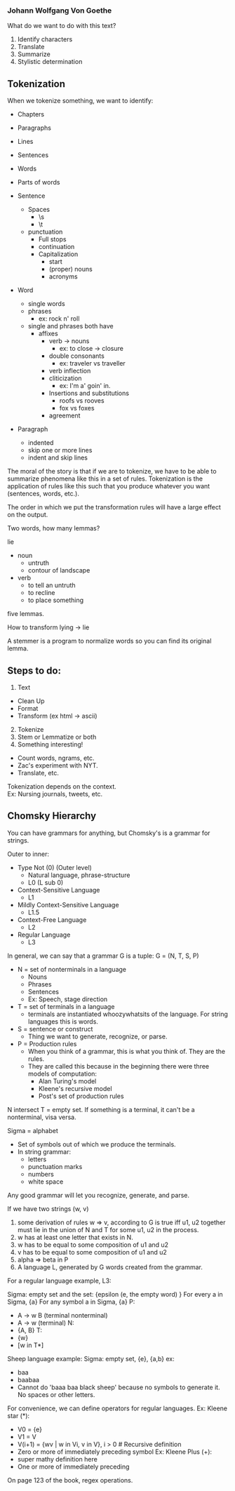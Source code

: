 

### Johann Wolfgang Von Goethe

What do we want to do with this text?
1. Identify characters
2. Translate
3. Summarize
4. Stylistic determination


## Tokenization
When we tokenize something, we want to identify:
- Chapters
- Paragraphs
- Lines
- Sentences
- Words
- Parts of words


- Sentence
  - Spaces
    - \s
    - \t
  - punctuation
    - Full stops
    - continuation
    - Capitalization
      - start
      - (proper) nouns
      - acronyms

- Word
  - single words
  - phrases
    - ex: rock n' roll
  - single and phrases both have
    - affixes
      - verb -> nouns
        - ex: to close -> closure
      - double consonants
        - ex: traveler vs traveller
      - verb inflection
      - cliticization
        - ex: I'm a' goin' in.
      - Insertions and substitutions
        - roofs vs rooves
        - fox vs foxes
      - agreement

- Paragraph
  - indented
  - skip one or more lines
  - indent and skip lines

The moral of the story is that if we are to tokenize, we have to be able to summarize phenomena like this in a set of rules.  Tokenization is the application of rules like this such that you produce whatever you want (sentences, words, etc.).


The order in which we put the transformation rules will have a large effect on the output.


Two words, how many lemmas?

lie
- noun
  - untruth
  - contour of landscape
- verb
  - to tell an untruth
  - to recline
  - to place something

five lemmas.  

How to transform lying -> lie

A stemmer is  a program to normalize words so you can find its original lemma.

## Steps to do:
1. Text
  - Clean Up
  - Format
  - Transform (ex html -> ascii)
2. Tokenize
3. Stem or Lemmatize or both
4. Something interesting!
  - Count words, ngrams, etc.
  - Zac's experiment with NYT.
  - Translate, etc.


Tokenization depends on the context.  
Ex:  Nursing journals, tweets, etc.

## Chomsky Hierarchy
You can have grammars for anything, but Chomsky's is a grammar for strings.

Outer to inner:
- Type Not (0) (Outer level)
  - Natural language, phrase-structure
  - L0 (L sub 0)
- Context-Sensitive Language
  - L1
- Mildly Context-Sensitive Language
  - L1.5
- Context-Free Language
  - L2
- Regular Language
  - L3

In general, we can say that a grammar G is a tuple:
G = (N, T, S, P)
- N = set of nonterminals in a language
  - Nouns
  - Phrases
  - Sentences
  - Ex: Speech, stage direction
- T = set of terminals in a language
  - terminals are instantiated whoozywhatsits of the language.  For string languages this is words.
- S = sentence or construct
  - Thing we want to generate, recognize, or parse.
- P = Production rules
  - When you think of a grammar, this is what you think of.  They are the rules.
  - They are called this because in the beginning there were three models of computation:
    - Alan Turing's model
    - Kleene's recursive model
    - Post's set of production rules

N intersect T = empty set.  If something is a terminal, it can't be a nonterminal, visa versa.

Sigma = alphabet
  - Set of symbols out of which we produce the terminals.
  - In string grammar: 
    - letters
    - punctuation marks
    - numbers
    - white space

Any good grammar will let you recognize, generate, and parse.


If we have two strings (w, v)
1. some derivation of rules w => v, according to G is true iff 
u1, u2 together must lie in the union of N and T for some u1, u2 in the process.
2. w has at least one letter that exists in N.
3. w has to be equal to some composition of u1 and u2
4. v has to be equal to some composition of u1 and u2
5. alpha => beta in P
6. A language L, generated by G words created from the grammar.


For a regular language example, L3:

Sigma: empty set and the set: {epsilon (e, the empty word) }
For every a in Sigma, {a}
For any symbol a in Sigma, {a}
P:
- A -> w B (terminal nonterminal)
- A -> w (terminal)
N:
- {A, B}
T:
- {w}
- [w in T*]

    

Sheep language example:
Sigma: empty set, {e}, {a,b}
ex:
- baa
- baabaa
- Cannot do 'baaa baa black sheep' because no symbols to generate it. No spaces or other letters.


For convenience, we can define operators for regular languages.
Ex:  Kleene star (*):
- V0 = {e}
- V1 = V
- V(i+1) = {wv | w in Vi, v in V}, i > 0  # Recursive definition
- Zero or more of immediately preceding symbol
Ex:  Kleene Plus (+):
- super mathy definition here
- One or more of immediately preceding

On page 123 of the book, regex operations.


